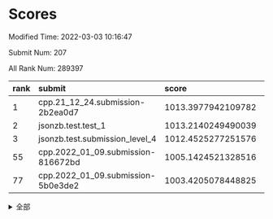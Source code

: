# Scores

Modified Time: 2022-03-03 10:16:47

Submit Num: 207

All Rank Num: 289397

| rank |               submit               |       score        |       sigma        | pk_num |
| :--- | :--------------------------------- | :----------------- | :----------------- | :----- |
| 1    | cpp.21_12_24.submission-2b2ea0d7   | 1013.3977942109782 | 0.8063165197478979 | 5590   |
| 2    | jsonzb.test.test_1                 | 1013.2140249490039 | 0.8207133596353108 | 5594   |
| 3    | jsonzb.test.submission_level_4     | 1012.4525277251576 | 0.7807612284884407 | 5592   |
| 55   | cpp.2022_01_09.submission-816672bd | 1005.1424521328516 | 0.7203352228878174 | 5592   |
| 77   | cpp.2022_01_09.submission-5b0e3de2 | 1003.4205078448825 | 0.7115391061109948 | 5589   |


<details>
<summary>全部</summary>

| rank |                 submit                 |       score        |       sigma        | pk_num |
| :--- | :------------------------------------- | :----------------- | :----------------- | :----- |
| 1    | cpp.21_12_24.submission-2b2ea0d7       | 1013.3977942109782 | 0.8063165197478979 | 5590   |
| 2    | jsonzb.test.test_1                     | 1013.2140249490039 | 0.8207133596353108 | 5594   |
| 3    | jsonzb.test.submission_level_4         | 1012.4525277251576 | 0.7807612284884407 | 5592   |
| 4    | gobigger.level_3.submission_level_3_34 | 1011.5044017211346 | 0.7857847348408775 | 5594   |
| 5    | gobigger.level_3.submission_level_3_20 | 1011.4887860371006 | 0.7793628016427022 | 5590   |
| 6    | gobigger.level_3.submission_level_3_19 | 1011.4185381533148 | 0.7674184717172653 | 5599   |
| 7    | gobigger.level_3.submission_level_3_35 | 1011.1242245799749 | 0.7637185445655914 | 5590   |
| 8    | gobigger.level_3.submission_level_3_0  | 1011.0035682917107 | 0.781168801503706  | 5593   |
| 9    | gobigger.level_3.submission_level_3_43 | 1010.9972917820132 | 0.7781073063410148 | 5592   |
| 10   | gobigger.level_3.submission_level_3_5  | 1010.988002427261  | 0.7853630678937829 | 5591   |
| 11   | gobigger.level_3.submission_level_3_23 | 1010.8355637827278 | 0.7600371540566607 | 5593   |
| 12   | gobigger.level_3.submission_level_3_14 | 1010.7621552184925 | 0.7751387465756215 | 5591   |
| 13   | gobigger.level_3.submission_level_3_45 | 1010.7005126936704 | 0.7641989284169636 | 5592   |
| 14   | gobigger.level_3.submission_level_3_25 | 1010.6561077807866 | 0.7604137821757686 | 5593   |
| 15   | gobigger.level_3.submission_level_3_38 | 1010.6161175522593 | 0.7616748476274519 | 5597   |
| 16   | gobigger.level_3.submission_level_3_3  | 1010.6059013393563 | 0.7722569006360018 | 5589   |
| 17   | gobigger.level_3.submission_level_3_48 | 1010.5847875789574 | 0.7615906063470513 | 5591   |
| 18   | gobigger.level_3.submission_level_3_42 | 1010.5716282199933 | 0.747285658566258  | 5589   |
| 19   | gobigger.level_3.submission_level_3_27 | 1010.5714312776264 | 0.7546243928073557 | 5599   |
| 20   | gobigger.level_3.submission_level_3_26 | 1010.5656184028227 | 0.7742856213891733 | 5591   |
| 21   | gobigger.level_3.submission_level_3_32 | 1010.5250648693868 | 0.7567990790325863 | 5594   |
| 22   | gobigger.level_3.submission_level_3_16 | 1010.4494915829921 | 0.7697369644218    | 5590   |
| 23   | gobigger.level_3.submission_level_3_33 | 1010.426816935332  | 0.7706524366784337 | 5594   |
| 24   | gobigger.level_3.submission_level_3_1  | 1010.3842538499297 | 0.7787215908262617 | 5593   |
| 25   | gobigger.level_3.submission_level_3_17 | 1010.3388719556641 | 0.7705580762261319 | 5598   |
| 26   | gobigger.level_3.submission_level_3_40 | 1010.2466728496885 | 0.760879531934673  | 5587   |
| 27   | gobigger.level_3.submission_level_3_7  | 1010.1707222109187 | 0.7662240342633754 | 5593   |
| 28   | gobigger.level_3.submission_level_3_30 | 1010.0297203203844 | 0.7550851836694201 | 5595   |
| 29   | gobigger.level_3.submission_level_3_6  | 1009.943074346115  | 0.7563852674278791 | 5591   |
| 30   | gobigger.level_3.submission_level_3_47 | 1009.9243982146347 | 0.7700901186054006 | 5592   |
| 31   | gobigger.level_3.submission_level_3_36 | 1009.8898742277539 | 0.7811907816105024 | 5592   |
| 32   | gobigger.level_3.submission_level_3_49 | 1009.8317014356671 | 0.7445568891354988 | 5594   |
| 33   | gobigger.level_3.submission_level_3_22 | 1009.8040071617852 | 0.7624560696291067 | 5590   |
| 34   | gobigger.level_3.submission_level_3_10 | 1009.7154976924813 | 0.7330089189860552 | 5595   |
| 35   | gobigger.level_3.submission_level_3_24 | 1009.7035406114222 | 0.7451348546190412 | 5593   |
| 36   | gobigger.level_3.submission_level_3_11 | 1009.6828409948374 | 0.7304189201000637 | 5591   |
| 37   | gobigger.level_3.submission_level_3_44 | 1009.6248814217586 | 0.7585910168419299 | 5593   |
| 38   | gobigger.level_3.submission_level_3_39 | 1009.527627048765  | 0.7607508612390635 | 5589   |
| 39   | gobigger.level_3.submission_level_3_2  | 1009.5209350693033 | 0.7617022624111203 | 5595   |
| 40   | gobigger.level_3.submission_level_3_46 | 1009.3964738124677 | 0.7596739067821235 | 5595   |
| 41   | gobigger.level_3.submission_level_3_29 | 1009.340584454039  | 0.7410842945833819 | 5584   |
| 42   | gobigger.level_3.submission_level_3_12 | 1009.3363936446867 | 0.7419169869755333 | 5588   |
| 43   | gobigger.level_3.submission_level_3_21 | 1009.3251538568645 | 0.7503483591737576 | 5594   |
| 44   | gobigger.level_3.submission_level_3_4  | 1009.3183731159007 | 0.7424122310009822 | 5586   |
| 45   | gobigger.level_3.submission_level_3_13 | 1009.2857374436156 | 0.7499660055564146 | 5593   |
| 46   | gobigger.level_3.submission_level_3_28 | 1009.2637033477124 | 0.7554237119297542 | 5594   |
| 47   | gobigger.level_3.submission_level_3_18 | 1009.1552848031329 | 0.7373615368838901 | 5589   |
| 48   | gobigger.level_3.submission_level_3_15 | 1009.0765392121874 | 0.744843755169197  | 5589   |
| 49   | gobigger.level_3.submission_level_3_41 | 1009.0634854758866 | 0.7475612719087269 | 5592   |
| 50   | gobigger.level_3.submission_level_3_37 | 1008.8834427454175 | 0.7626075659057612 | 5598   |
| 51   | gobigger.level_3.submission_level_3_9  | 1008.8775335033619 | 0.7615840297686223 | 5592   |
| 52   | gobigger.level_3.submission_level_3_8  | 1008.7194660219931 | 0.748541741537901  | 5596   |
| 53   | gobigger.level_3.submission_level_3_31 | 1008.6879674080207 | 0.7424265704877157 | 5592   |
| 54   | gobigger.level_1.submission_level_1_12 | 1005.1826855137456 | 0.7246830258448577 | 5593   |
| 55   | cpp.2022_01_09.submission-816672bd     | 1005.1424521328516 | 0.7203352228878174 | 5592   |
| 56   | gobigger.level_1.submission_level_1_4  | 1004.8559596538665 | 0.7221477047243212 | 5594   |
| 57   | gobigger.level_1.submission_level_1_11 | 1004.6437052013277 | 0.7368816032690586 | 5594   |
| 58   | gobigger.level_1.submission_level_1_49 | 1004.3450749237165 | 0.7106640124397753 | 5591   |
| 59   | gobigger.level_1.submission_level_1_28 | 1004.3411994524783 | 0.7195425722876071 | 5593   |
| 60   | gobigger.level_1.submission_level_1_8  | 1004.2424505292847 | 0.7132127935720338 | 5587   |
| 61   | gobigger.level_1.submission_level_1_15 | 1004.2094248884655 | 0.7161085295715677 | 5594   |
| 62   | gobigger.level_1.submission_level_1_41 | 1004.0003616393823 | 0.7222341480594735 | 5588   |
| 63   | gobigger.level_1.submission_level_1_39 | 1003.9990166802502 | 0.7160143763711789 | 5592   |
| 64   | gobigger.level_1.submission_level_1_1  | 1003.9208082164608 | 0.7182632550950919 | 5590   |
| 65   | gobigger.level_1.submission_level_1_3  | 1003.8929285403437 | 0.7054147013572156 | 5597   |
| 66   | gobigger.level_1.submission_level_1_13 | 1003.811268207998  | 0.7243458255604391 | 5589   |
| 67   | gobigger.level_1.submission_level_1_0  | 1003.807789182076  | 0.7231343620724701 | 5593   |
| 68   | gobigger.level_1.submission_level_1_21 | 1003.8032632274277 | 0.7189999487288835 | 5591   |
| 69   | gobigger.level_1.submission_level_1_46 | 1003.7149917504187 | 0.7244861025429358 | 5595   |
| 70   | gobigger.level_1.submission_level_1_18 | 1003.7022652276055 | 0.7186800314429131 | 5597   |
| 71   | gobigger.level_1.submission_level_1_16 | 1003.6915055971249 | 0.7316539459392251 | 5601   |
| 72   | gobigger.level_1.submission_level_1_47 | 1003.6638765906622 | 0.7286775536303147 | 5587   |
| 73   | gobigger.level_1.submission_level_1_6  | 1003.6107518304167 | 0.7133888970976047 | 5590   |
| 74   | gobigger.level_1.submission_level_1_48 | 1003.5829706742516 | 0.7107439243370882 | 5590   |
| 75   | gobigger.level_1.submission_level_1_43 | 1003.4918504391611 | 0.7119183887054077 | 5593   |
| 76   | gobigger.level_1.submission_level_1_2  | 1003.4222909987628 | 0.7129369620419256 | 5591   |
| 77   | cpp.2022_01_09.submission-5b0e3de2     | 1003.4205078448825 | 0.7115391061109948 | 5589   |
| 78   | gobigger.level_1.submission_level_1_42 | 1003.3614470671178 | 0.7105406083312023 | 5592   |
| 79   | gobigger.level_1.submission_level_1_25 | 1003.3518816578407 | 0.7316755144091592 | 5589   |
| 80   | gobigger.level_1.submission_level_1_7  | 1003.2812096194973 | 0.712075348024139  | 5593   |
| 81   | gobigger.level_1.submission_level_1_44 | 1003.2725508000242 | 0.7155352339099582 | 5595   |
| 82   | gobigger.level_1.submission_level_1_20 | 1003.1739195564633 | 0.7250689863285844 | 5594   |
| 83   | gobigger.level_1.submission_level_1_38 | 1003.1711745118924 | 0.7251311725020441 | 5599   |
| 84   | gobigger.level_1.submission_level_1_24 | 1003.1389091361108 | 0.7153815806303709 | 5591   |
| 85   | gobigger.level_1.submission_level_1_27 | 1003.1330694885592 | 0.7295617910053585 | 5590   |
| 86   | gobigger.level_1.submission_level_1_31 | 1003.1109268631926 | 0.7198058089741066 | 5590   |
| 87   | gobigger.level_1.submission_level_1_10 | 1002.9975333481333 | 0.7125753187765873 | 5592   |
| 88   | gobigger.level_1.submission_level_1_17 | 1002.9798584734735 | 0.723790246182683  | 5595   |
| 89   | gobigger.level_1.submission_level_1_14 | 1002.9743042368303 | 0.7212078488843169 | 5592   |
| 90   | gobigger.level_1.submission_level_1_34 | 1002.9524833546644 | 0.717531569466171  | 5590   |
| 91   | gobigger.level_1.submission_level_1_26 | 1002.9469807781195 | 0.711699525689556  | 5595   |
| 92   | gobigger.level_1.submission_level_1_29 | 1002.9420081476289 | 0.710351290265645  | 5591   |
| 93   | gobigger.level_1.submission_level_1_9  | 1002.9371121645388 | 0.7087125267862029 | 5596   |
| 94   | gobigger.level_1.submission_level_1_22 | 1002.7641057070203 | 0.7064998141461202 | 5591   |
| 95   | gobigger.level_1.submission_level_1_45 | 1002.7468150113242 | 0.713711803632478  | 5592   |
| 96   | gobigger.level_1.submission_level_1_36 | 1002.6391621110099 | 0.7246880531533634 | 5590   |
| 97   | gobigger.level_1.submission_level_1_23 | 1002.6341105586008 | 0.7290628887276797 | 5594   |
| 98   | gobigger.level_1.submission_level_1_40 | 1002.6306339056471 | 0.7159850680151888 | 5593   |
| 99   | gobigger.level_1.submission_level_1_19 | 1002.4721695811653 | 0.7161552716797701 | 5595   |
| 100  | gobigger.level_1.submission_level_1_35 | 1002.4419610700457 | 0.7169494586977484 | 5594   |
| 101  | gobigger.level_1.submission_level_1_30 | 1002.3563112686164 | 0.7193059295338315 | 5589   |
| 102  | gobigger.level_1.submission_level_1_37 | 1002.3066518844392 | 0.7194148065817195 | 5585   |
| 103  | gobigger.level_1.submission_level_1_32 | 1002.0329479759774 | 0.7093543157244243 | 5594   |
| 104  | gobigger.level_1.submission_level_1_33 | 1001.9553731922492 | 0.7208176973015056 | 5596   |
| 105  | gobigger.level_1.submission_level_1_5  | 1001.5644099181534 | 0.7189860078662097 | 5592   |
| 106  | gobigger.random.submission_random_43   | 996.9699323790243  | 0.7023308334350088 | 5591   |
| 107  | gobigger.random.submission_random_38   | 996.9213210182521  | 0.7239641425192839 | 5596   |
| 108  | gobigger.random.submission_random_20   | 996.8809107764936  | 0.7089978414549826 | 5595   |
| 109  | gobigger.random.submission_random_42   | 996.836917354126   | 0.7250825989470231 | 5595   |
| 110  | gobigger.random.submission_random_26   | 996.8300883141442  | 0.7113404619706497 | 5593   |
| 111  | gobigger.random.submission_random_16   | 996.8165218606645  | 0.7030821748090166 | 5596   |
| 112  | gobigger.random.submission_random_45   | 996.7488440806109  | 0.7196235853504901 | 5593   |
| 113  | gobigger.random.submission_random_21   | 996.6837023237466  | 0.7108760161015548 | 5590   |
| 114  | gobigger.random.submission_random_32   | 996.6489393817875  | 0.7124993271164214 | 5595   |
| 115  | gobigger.random.submission_random_10   | 996.6206249230139  | 0.7107081590222576 | 5594   |
| 116  | gobigger.random.submission_random_19   | 996.586981426841   | 0.7008190156550249 | 5594   |
| 117  | gobigger.random.submission_random_34   | 996.5702731625545  | 0.7054767333029792 | 5591   |
| 118  | gobigger.random.submission_random_0    | 996.5653731981316  | 0.7119229233537387 | 5591   |
| 119  | gobigger.random.submission_random_13   | 996.4953130655906  | 0.7123900136751594 | 5593   |
| 120  | gobigger.random.submission_random_48   | 996.4719600527156  | 0.7131171098516147 | 5585   |
| 121  | gobigger.random.submission_random_22   | 996.4150708771392  | 0.7101830923620431 | 5587   |
| 122  | gobigger.random.submission_random_49   | 996.347382115245   | 0.7072240380221929 | 5587   |
| 123  | gobigger.random.submission_random_24   | 996.3419086295406  | 0.7189953117173564 | 5589   |
| 124  | gobigger.random.submission_random_28   | 996.2677625341867  | 0.7219236457020877 | 5588   |
| 125  | gobigger.random.submission_random_35   | 996.2142262212908  | 0.7049309520507139 | 5590   |
| 126  | gobigger.random.submission_random_33   | 996.2129013757508  | 0.7139565638366427 | 5594   |
| 127  | gobigger.random.submission_random_7    | 996.1832215086861  | 0.6982567593680512 | 5595   |
| 128  | gobigger.random.submission_random_9    | 996.1580382246315  | 0.7126683700668865 | 5589   |
| 129  | gobigger.random.submission_random_2    | 996.1568331498189  | 0.7188682248156847 | 5595   |
| 130  | gobigger.random.submission_random_5    | 996.1540317585461  | 0.7176632803545863 | 5592   |
| 131  | gobigger.random.submission_random_23   | 996.1062293710852  | 0.7159079096811464 | 5592   |
| 132  | gobigger.random.submission_random_30   | 996.070624433929   | 0.7143576701887548 | 5594   |
| 133  | gobigger.random.submission_random_40   | 996.0342317883876  | 0.702200653007068  | 5596   |
| 134  | gobigger.random.submission_random_46   | 996.0143229905111  | 0.7155771738743567 | 5592   |
| 135  | gobigger.random.submission_random_29   | 995.9959669894774  | 0.7214784924522739 | 5590   |
| 136  | gobigger.random.submission_random_27   | 995.9752243261111  | 0.7104334611852413 | 5593   |
| 137  | gobigger.random.submission_random_14   | 995.9730723375801  | 0.7179092403836833 | 5593   |
| 138  | gobigger.random.submission_random_11   | 995.9210203723046  | 0.7049693199652932 | 5590   |
| 139  | gobigger.random.submission_random_41   | 995.908232012284   | 0.7099740538010506 | 5594   |
| 140  | gobigger.random.submission_random_15   | 995.8368967890744  | 0.7132213762818822 | 5594   |
| 141  | gobigger.random.submission_random_37   | 995.7410353789861  | 0.711497719452126  | 5597   |
| 142  | gobigger.random.submission_random_17   | 995.7410150849491  | 0.7172252040342882 | 5593   |
| 143  | gobigger.random.submission_random_3    | 995.7340898264479  | 0.7015241490264399 | 5593   |
| 144  | gobigger.random.submission_random_6    | 995.7199500566933  | 0.7131857701355278 | 5598   |
| 145  | gobigger.random.submission_random_44   | 995.3891253871572  | 0.7249766050062542 | 5587   |
| 146  | gobigger.random.submission_random_25   | 995.3503999884106  | 0.7235601142963685 | 5587   |
| 147  | gobigger.random.submission_random_12   | 995.3282462525282  | 0.7075851195115368 | 5593   |
| 148  | gobigger.random.submission_random_47   | 995.2356004837503  | 0.7011501222655003 | 5589   |
| 149  | gobigger.random.submission_random_1    | 995.2025714719156  | 0.7187461895135473 | 5587   |
| 150  | gobigger.random.submission_random_31   | 995.1665983174059  | 0.7182511056854698 | 5593   |
| 151  | gobigger.random.submission_random_8    | 995.141080467091   | 0.7235929048406071 | 5596   |
| 152  | gobigger.random.submission_random_4    | 995.1352206755735  | 0.7259676681591124 | 5596   |
| 153  | gobigger.random.submission_random_39   | 995.0401690738496  | 0.6991583563821443 | 5589   |
| 154  | gobigger.random.submission_random_36   | 994.6192328440649  | 0.7230339707568514 | 5594   |
| 155  | gobigger.random.submission_random_18   | 994.4939332282157  | 0.7154811824254843 | 5596   |
| 156  | gobigger.level_2.submission_level_2_45 | 993.6226066412838  | 0.7275698000634168 | 5588   |
| 157  | gobigger.level_2.submission_level_2_19 | 993.6067331187588  | 0.733748771487732  | 5592   |
| 158  | gobigger.level_2.submission_level_2_15 | 993.5017007681238  | 0.7227633888778375 | 5593   |
| 159  | gobigger.level_2.submission_level_2_28 | 993.4422722397444  | 0.7350970247378147 | 5593   |
| 160  | gobigger.level_2.submission_level_2_27 | 993.2015899658804  | 0.7416858269340411 | 5592   |
| 161  | gobigger.level_2.submission_level_2_11 | 993.0733688229143  | 0.7584972250805243 | 5592   |
| 162  | gobigger.level_2.submission_level_2_37 | 992.9554990359516  | 0.728020724931159  | 5585   |
| 163  | gobigger.level_2.submission_level_2_26 | 992.900927524583   | 0.7307216729276489 | 5594   |
| 164  | gobigger.level_2.submission_level_2_8  | 992.7454528632508  | 0.7216435688439706 | 5593   |
| 165  | gobigger.level_2.submission_level_2_22 | 992.7049399844673  | 0.7398330493964362 | 5586   |
| 166  | gobigger.level_2.submission_level_2_16 | 992.7011097744472  | 0.7440412993622094 | 5594   |
| 167  | gobigger.level_2.submission_level_2_48 | 992.6531899853138  | 0.7264150064180107 | 5590   |
| 168  | gobigger.level_2.submission_level_2_2  | 992.5965811931966  | 0.746877031206425  | 5595   |
| 169  | gobigger.level_2.submission_level_2_42 | 992.5353538761167  | 0.7400734896218731 | 5592   |
| 170  | gobigger.level_2.submission_level_2_40 | 992.3072661935826  | 0.7439867432240518 | 5595   |
| 171  | gobigger.level_2.submission_level_2_31 | 992.3062858048222  | 0.7592500607242398 | 5594   |
| 172  | gobigger.level_2.submission_level_2_36 | 992.2799780833013  | 0.7515467035371962 | 5596   |
| 173  | gobigger.level_2.submission_level_2_7  | 992.22047281337    | 0.7406142643016319 | 5591   |
| 174  | gobigger.level_2.submission_level_2_0  | 992.135070687922   | 0.7541254876424002 | 5593   |
| 175  | gobigger.level_2.submission_level_2_46 | 992.1327712436547  | 0.7382942193257894 | 5596   |
| 176  | gobigger.level_2.submission_level_2_43 | 992.1270813275414  | 0.7527769053078454 | 5590   |
| 177  | gobigger.level_2.submission_level_2_13 | 992.0429337411643  | 0.7523543467231799 | 5590   |
| 178  | gobigger.level_2.submission_level_2_9  | 992.0295368852111  | 0.7442366790475046 | 5586   |
| 179  | gobigger.level_2.submission_level_2_25 | 991.9778268176246  | 0.7538439289080113 | 5587   |
| 180  | gobigger.level_2.submission_level_2_20 | 991.9664274103296  | 0.7489829250473445 | 5593   |
| 181  | gobigger.level_2.submission_level_2_39 | 991.7989938861311  | 0.7544846507456641 | 5588   |
| 182  | gobigger.level_2.submission_level_2_12 | 991.7764094499211  | 0.784874371401865  | 5594   |
| 183  | gobigger.level_2.submission_level_2_3  | 991.7137837783022  | 0.7420238203061741 | 5598   |
| 184  | gobigger.level_2.submission_level_2_18 | 991.5474171768371  | 0.7422319828676839 | 5595   |
| 185  | gobigger.level_2.submission_level_2_49 | 991.5333744192533  | 0.753367382590336  | 5591   |
| 186  | gobigger.level_2.submission_level_2_24 | 991.483860861385   | 0.7372121903936764 | 5590   |
| 187  | gobigger.level_2.submission_level_2_17 | 991.4678912384137  | 0.7516300507250289 | 5595   |
| 188  | gobigger.level_2.submission_level_2_21 | 991.2924520087062  | 0.7509473562710739 | 5590   |
| 189  | gobigger.level_2.submission_level_2_5  | 991.2442253597799  | 0.770960842078063  | 5591   |
| 190  | gobigger.level_2.submission_level_2_38 | 991.178649672675   | 0.7601816105092494 | 5591   |
| 191  | gobigger.level_2.submission_level_2_35 | 991.1509796262052  | 0.7694073178648311 | 5592   |
| 192  | gobigger.level_2.submission_level_2_47 | 991.1461679986486  | 0.7379544572875969 | 5592   |
| 193  | gobigger.level_2.submission_level_2_1  | 991.0786002823968  | 0.7732758015630004 | 5591   |
| 194  | gobigger.level_2.submission_level_2_44 | 991.0712802383438  | 0.7447794653888612 | 5595   |
| 195  | gobigger.level_2.submission_level_2_4  | 991.0708353019048  | 0.7721209989769484 | 5594   |
| 196  | gobigger.level_2.submission_level_2_30 | 991.0147816439439  | 0.7444959970901358 | 5589   |
| 197  | gobigger.level_2.submission_level_2_10 | 990.9447365164101  | 0.7677504847142042 | 5594   |
| 198  | gobigger.level_2.submission_level_2_32 | 990.9403201746726  | 0.7605000013521908 | 5592   |
| 199  | gobigger.level_2.submission_level_2_41 | 990.9164290589589  | 0.7622549344268688 | 5594   |
| 200  | gobigger.level_2.submission_level_2_6  | 990.8762481818113  | 0.7496631652757824 | 5590   |
| 201  | gobigger.level_2.submission_level_2_14 | 990.8576059196273  | 0.7607948601408533 | 5589   |
| 202  | gobigger.level_2.submission_level_2_34 | 990.7638489059581  | 0.7469043510460494 | 5595   |
| 203  | gobigger.level_2.submission_level_2_33 | 990.656325845696   | 0.7700005374804644 | 5594   |
| 204  | gobigger.level_2.submission_level_2_29 | 990.6563178285409  | 0.7643765653157282 | 5590   |
| 205  | gobigger.level_2.submission_level_2_23 | 989.3324890823006  | 0.7813329395728269 | 5592   |
| 206  | gobigger.none.submission_none_0        | 979.3577468320301  | 1.1919636489233352 | 5593   |
| 207  | gobigger.none.submission_none_1        | 975.1927417764923  | 1.5863767699862694 | 5597   |

</details>